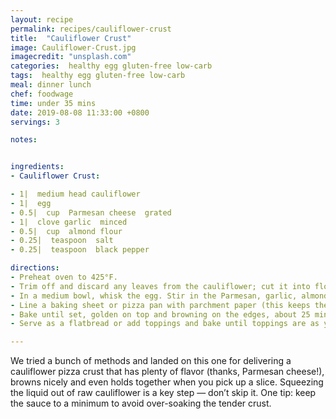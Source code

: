 ```yaml
---
layout: recipe
permalink: recipes/cauliflower-crust
title:  "Cauliflower Crust"
image: Cauliflower-Crust.jpg
imagecredit: "unsplash.com"
categories:  healthy egg gluten-free low-carb
tags:  healthy egg gluten-free low-carb
meal: dinner lunch
chef: foodwage
time: under 35 mins
date: 2019-08-08 11:33:00 +0800
servings: 3

notes:


ingredients:
- Cauliflower Crust:

- 1|  medium head cauliflower
- 1|  egg
- 0.5|  cup  Parmesan cheese  grated
- 1|  clove garlic  minced
- 0.5|  cup  almond flour
- 0.25|  teaspoon  salt
- 0.25|  teaspoon  black pepper

directions:
- Preheat oven to 425°F.
- Trim off and discard any leaves from the cauliflower; cut it into florets. In a food processor, pulse the cauliflower until it resembles couscous. (Alternately, grate it against a large-hole grater.) Lay a clean kitchen towel on the counter and transfer the cauliflower to the center of the towel. Lift the towel by the corners, pull the sides up, and, working over a sink, twist until the cauliflower forms a ball and liquid seeps out of the towel. Keep twisting until liquid stops seeping from the cauliflower. Set aside.
- In a medium bowl, whisk the egg. Stir in the Parmesan, garlic, almond flour, salt and pepper. Add the cauliflower and stir to combine.
- Line a baking sheet or pizza pan with parchment paper (this keeps the crust from sticking without using a ton of oil). Transfer the cauliflower “dough” to the pan and use your hands to spread and press it into an even 1/4-inch-thick circle. You can use a rolling pin to even it out, if you like.
- Bake until set, golden on top and browning on the edges, about 25 minutes.
- Serve as a flatbread or add toppings and bake until toppings are as you like them.

---
```


We tried a bunch of methods and landed on this one for delivering a cauliflower pizza crust that has plenty of flavor (thanks, Parmesan cheese!), browns nicely and even holds together when you pick up a slice. Squeezing the liquid out of raw cauliflower is a key step — don’t skip it. One tip: keep the sauce to a minimum to avoid over-soaking the tender crust.